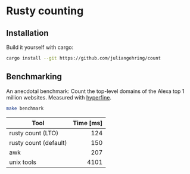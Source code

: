 # Rusty counting

## Installation

Build it yourself with cargo:

```sh
cargo install --git https://github.com/juliangehring/count
```


## Benchmarking

An anecdotal benchmark: Count the top-level domains of the Alexa top 1 million websites. Measured with [hyperfine](https://github.com/sharkdp/hyperfine).

```sh
make benchmark
```

| Tool                  | Time [ms] |
| --------------------- | --------: |
| rusty count (LTO)     |       124 |
| rusty count (default) |       150 |
| awk                   |       207 |
| unix tools            |      4101 |
